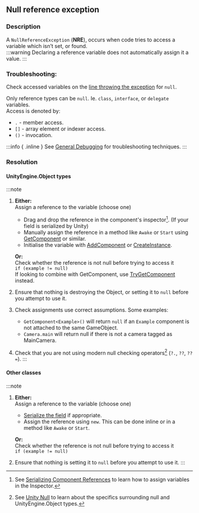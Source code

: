 ## Null reference exception
### Description
A `NullReferenceException` (**NRE**), occurs when code tries to access a variable which isn’t set, or found.  
:::warning
Declaring a reference variable does not automatically assign it a value.
:::

### Troubleshooting:
Check accessed variables on the [line throwing the exception](../Stack%20Traces.md) for `null`.  

Only reference types can be `null`. Ie. `class`, `interface`, or `delegate` variables.  
Access is denoted by:
- `.`  - member access.
- `[]` - array element or indexer access.
- `()` - invocation.

:::info { .inline }
See [General Debugging](../../Debugging.md) for troubleshooting techniques.
:::

### Resolution
#### UnityEngine.Object types
:::note
1. **Either:**  
    Assign a reference to the variable (choose one)
    - Drag and drop the reference in the component's inspector[^1]. (If your field is serialized by Unity)  
    - Manually assign the reference in a method like `Awake` or `Start` using [GetComponent](https://docs.unity3d.com/ScriptReference/GameObject.GetComponent.html) or similar.
    - Initialise the variable with [AddComponent](https://docs.unity3d.com/ScriptReference/GameObject.AddComponent.html) or [CreateInstance](https://docs.unity3d.com/ScriptReference/ScriptableObject.CreateInstance.html).

    **Or:**  
    Check whether the reference is not null before trying to access it  
    `if (example != null)`  
    If looking to combine with GetComponent, use [TryGetComponent](https://docs.unity3d.com/ScriptReference/Component.TryGetComponent.html) instead.
2. Ensure that nothing is destroying the Object, or setting it to `null` before you attempt to use it.
3. Check assignments use correct assumptions. Some examples: 
   - `GetComponent<Example>()` will return `null` if an `Example` component is not attached to the same GameObject.  
   - `Camera.main` will return null if there is not a camera tagged as MainCamera.  
4. Check that you are not using modern null checking operators[^2] (`?.`, `??`, `??=`).
:::
#### Other classes
:::note
1. **Either:**  
   Assign a reference to the variable (choose one)
    - [Serialize the field](../../Variables/Serialization/Serialization%201/Serializing%20A%20Field%201.md) if appropriate.
    - Assign the reference using `new`. This can be done inline or in a method like `Awake` or `Start`.

   **Or:**  
   Check whether the reference is not null before trying to access it  
   `if (example != null)`
2. Ensure that nothing is setting it to `null` before you attempt to use it.
:::

[^1]: See [Serializing Component References]() to learn how to assign variables in the Inspector.  
[^2]: See [Unity Null](../../Other/Unity%20Null.md) to learn about the specifics surrounding null and UnityEngine.Object types.